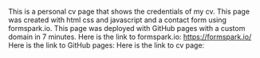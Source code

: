 Τhis is a personal cv page that shows
the credentials of my cv.
This page was created with html css and javascript and a contact form using formspark.io.
This page was deployed with GitHub pages with a custom domain in 7 minutes.
Here is the link to formspark.io: https://formspark.io/
Here is the link to GitHub pages: 
Here is the link to cv page: 


